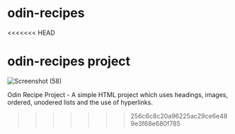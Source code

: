 # odin-recipes
<<<<<<< HEAD

odin-recipes project
=======
![Screenshot (58)](https://user-images.githubusercontent.com/112751318/188402587-8c87569d-bc7a-415d-b779-1a8b234a66e9.png)

Odin Recipe Project - A simple HTML project which uses headings, images, ordered, unodered lists and the use of hyperlinks.
>>>>>>> 256c6c8c20a96225ac29ce6e489e3f68e680f785

